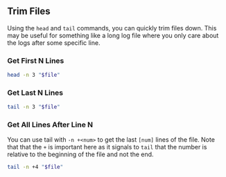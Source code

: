 ## Trim Files

Using the `head` and `tail` commands, you can quickly trim files down. This may be useful for something like a long log file where you only care about the logs after some specific line.

### Get First N Lines

```bash
head -n 3 "$file"
```

### Get Last N Lines

```bash
tail -n 3 "$file"
```

### Get All Lines After Line N

You can use tail with `-n +<num>` to get the last `[num]` lines of the file. Note that that the `+` is important here as it signals to `tail` that the number is relative to the beginning of the file and not the end.

```bash
tail -n +4 "$file"
```
